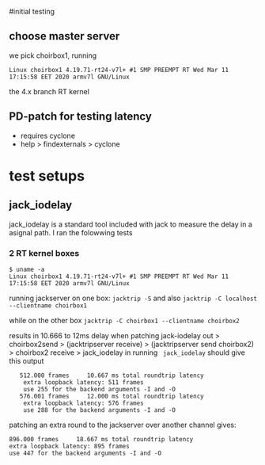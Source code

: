 #initial testing

## choose master server
we pick choirbox1, running
 
`Linux choirbox1 4.19.71-rt24-v7l+ #1 SMP PREEMPT RT Wed Mar 11 17:15:58 EET 2020 armv7l GNU/Linux`

the 4.x branch RT kernel





## PD-patch for testing latency
- requires cyclone
- help > findexternals > cyclone



# test setups
## jack_iodelay

jack_iodelay is a standard tool included with jack to measure the delay in a asignal path. I ran the folowwing tests

### 2 RT kernel boxes
```
$ uname -a
Linux choirbox1 4.19.71-rt24-v7l+ #1 SMP PREEMPT RT Wed Mar 11 17:15:58 EET 2020 armv7l GNU/Linux
```
running jackserver on one box:
```jacktrip -S```
and also 
```jacktrip -C localhost --clientname choirbox1```

while on the other box
```jacktrip -C choirbox1 --clientname choirbox2```

results in 10.666 to 12ms delay when patching 
jack-iodelay out > choirbox2send > (jacktripserver receive) > (jacktripserver send choirbox2) > choirbox2 receive > jack_iodelay in
running 
``` jack_iodelay```
should give this output
```
   512.000 frames     10.667 ms total roundtrip latency
	extra loopback latency: 511 frames
	use 255 for the backend arguments -I and -O
   576.001 frames     12.000 ms total roundtrip latency
	extra loopback latency: 576 frames
	use 288 for the backend arguments -I and -O
 ```


patching an extra round to the jackserver over another channel gives:
```   
896.000 frames     18.667 ms total roundtrip latency
extra loopback latency: 895 frames
use 447 for the backend arguments -I and -O
```

